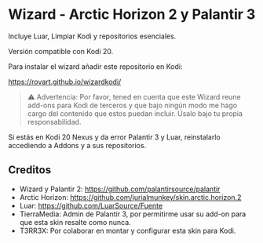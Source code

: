 # Wizard - Arctic Horizon 2 y Palantir 3

Incluye Luar, Limpiar Kodi y repositorios esenciales.

Versión compatible con Kodi 20.

Para instalar el wizard añadir este repositorio en Kodi:

https://rovart.github.io/wizardkodi/

> ⚠️ Advertencia: Por favor, tened en cuenta que este Wizard reune add-ons para Kodi de terceros y que bajo ningún modo me hago cargo del contenido que estos puedan incluir. Úsalo bajo tu propia responsabilidad.

Si estás en Kodi 20 Nexus y da error Palantir 3 y Luar, reinstalarlo accediendo a Addons y a sus repositorios.

## Creditos

- Wizard y Palantir 2: https://github.com/palantirsource/palantir
- Arctic Horizon: https://github.com/jurialmunkey/skin.arctic.horizon.2
- Luar: https://github.com/LuarSource/Fuente
- TierraMedia: Admin de Palantir 3, por permitirme usar su add-on para que esta skin resalte como nunca.
- T3RR3X: Por colaborar en montar y configurar esta skin para Kodi.
